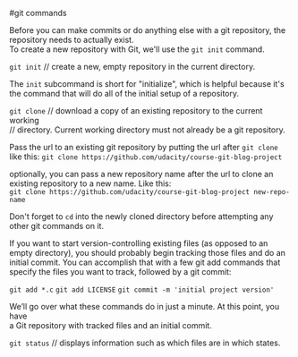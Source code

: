 #git commands  

Before you can make commits or do anything else with a git repository, the  
repository needs to actually exist.  
To create a new repository with Git, we'll use the `git init` command.  

`git init`  //  create a new, empty repository in the current directory.  

The `init` subcommand is short for "initialize", which is helpful because it's  
the command that will do all of the initial setup of a repository.  

`git clone` // download a copy of an existing repository to the current working  
// directory. Current working directory must not already be a git repository.  

Pass the url to an existing git repository by putting the url after `git clone`  
like this: `git clone https://github.com/udacity/course-git-blog-project`  

optionally, you can pass a new repository name after the url to clone an  
existing repository to a new name. Like this:  
`git clone https://github.com/udacity/course-git-blog-project new-repo-name`  

Don't forget to `cd` into the newly cloned directory before attempting any  
other git commands on it.  

If you want to start version-controlling existing files (as opposed to an  
empty directory), you should probably begin tracking those files and do an  
initial commit. You can accomplish that with a few git add commands that  
specify the files you want to track, followed by a git commit:  

`git add *.c`
`git add LICENSE`
`git commit -m 'initial project version'`

We’ll go over what these commands do in just a minute. At this point, you have  
a Git repository with tracked files and an initial commit.  

`git status` // displays information such as which files are in which states.  
